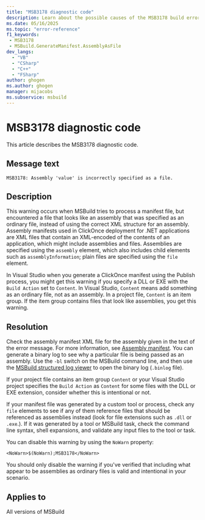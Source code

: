 ```yaml
---
title: "MSB3178 diagnostic code"
description: Learn about the possible causes of the MSB3178 build error, and get troubleshooting tips.
ms.date: 05/16/2025
ms.topic: "error-reference"
f1_keywords:
 - MSB3178
 - MSBuild.GenerateManifest.AssemblyAsFile
dev_langs:
  - "VB"
  - "CSharp"
  - "C++"
  - "FSharp"
author: ghogen
ms.author: ghogen
manager: mijacobs
ms.subservice: msbuild
---
```


# MSB3178 diagnostic code

<!-- :::ErrorDefinitionDescription::: -->
<!-- :::editable-content name="introDescription"::: -->
This article describes the MSB3178 diagnostic code.
<!-- :::editable-content-end::: -->

## Message text

<!-- :::editable-content name="messageText"::: -->
`MSB3178: Assembly 'value' is incorrectly specified as a file.`
<!-- :::editable-content-end::: -->
<!-- MSB3178: Assembly '{0}' is incorrectly specified as a file. -->

<!-- :::editable-content name="postOutputDescription"::: -->
<!--
{StrBegin="MSB3178: "}
-->
## Description

This warning occurs when MSBuild tries to process a manifest file, but encountered a file that looks like an assembly that was specified as an ordinary file, instead of using the correct XML structure for an assembly. Assembly manifests used in ClickOnce deployment for .NET applications are XML files that contain an XML-encoded of the contents of an application, which might include assemblies and files. Assemblies are specified using the `assembly` element, which also includes child elements such as `assemblyInformation`; plain files are specified using the `file` element.

In Visual Studio when you generate a ClickOnce manifest using the Publish process, you might get this warning if you specify a DLL or EXE with the `Build Action` set to `Content`. In Visual Studio, `Content` means add something as an ordinary file, not as an assembly. In a project file, `Content` is an item group. If the item group contains files that look like assemblies, you get this warning.

## Resolution

Check the assembly manifest XML file for the assembly given in the text of the error message. For more information, see [Assembly manifest](/dotnet/standard/assembly/manifest). You can generate a binary log to see why a particular file is being passed as an assembly. Use the `-bl` switch on the MSBuild command line, and then use the [MSBuild structured log viewer](https://msbuildlog.com) to open the binary log (`.binlog` file).

If your project file contains an item group `Content` or your Visual Studio project specifies the `Build Action` as `Content` for some files with the DLL or EXE extension, consider whether this is intentional or not. 

If your manifest file was generated by a custom tool or process, check any `file` elements to see if any of them reference files that should be referenced as assemblies instead (look for file extensions such as `.dll` or `.exe`.). If it was generated by a tool or MSBuild task, check the command line syntax, shell expansions, and validate any input files to the tool or task.

You can disable this warning by using the `NoWarn` property:

`<NoWarn>$(NoWarn);MSB3178</NoWarn>`

You should only disable the warning if you've verified that including what appear to be assemblies as ordinary files is valid and intentional in your scenario.

<!-- :::editable-content-end::: -->
<!-- :::ErrorDefinitionDescription-end::: -->

## Applies to

All versions of MSBuild

